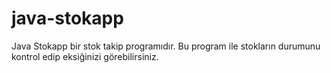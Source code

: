 # java-stokapp
Java Stokapp bir stok takip programıdır. Bu program ile stokların durumunu kontrol edip eksiğinizi görebilirsiniz.
